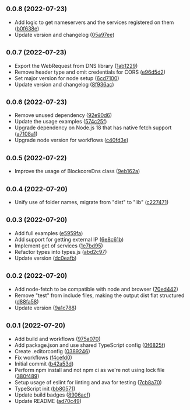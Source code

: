 ## <small>0.0.8 (2022-07-23)</small>

* Add logic to get nameservers and the services registered on them ([b0f638e](https://github.com/block-core/blockcore-dns-js/commit/b0f638e))
* Update version and changelog ([05a97ee](https://github.com/block-core/blockcore-dns-js/commit/05a97ee))



## <small>0.0.7 (2022-07-23)</small>

* Export the WebRequest from DNS library ([1ab1229](https://github.com/block-core/blockcore-dns-js/commit/1ab1229))
* Remove header type and omit credentials for CORS ([e96d5d2](https://github.com/block-core/blockcore-dns-js/commit/e96d5d2))
* Set major version for node setup ([6cd7100](https://github.com/block-core/blockcore-dns-js/commit/6cd7100))
* Update version and changelog ([8f936ac](https://github.com/block-core/blockcore-dns-js/commit/8f936ac))



## <small>0.0.6 (2022-07-23)</small>

* Remove unused dependency ([92e90d6](https://github.com/block-core/blockcore-dns-js/commit/92e90d6))
* Update the usage examples ([574c25f](https://github.com/block-core/blockcore-dns-js/commit/574c25f))
* Upgrade dependency on Node.js 18 that has native fetch support ([a7108a1](https://github.com/block-core/blockcore-dns-js/commit/a7108a1))
* Upgrade node version for workflows ([c40fd3e](https://github.com/block-core/blockcore-dns-js/commit/c40fd3e))



## <small>0.0.5 (2022-07-22)</small>

* Improve the usage of BlockcoreDns class ([9eb162a](https://github.com/block-core/blockcore-dns-js/commit/9eb162a))



## <small>0.0.4 (2022-07-20)</small>

* Unify use of folder names, migrate from "dist" to "lib" ([c227471](https://github.com/block-core/blockcore-dns-js/commit/c227471))



## <small>0.0.3 (2022-07-20)</small>

* Add full examples ([e5959fa](https://github.com/block-core/blockcore-dns-js/commit/e5959fa))
* Add support for getting external IP ([6e8c61b](https://github.com/block-core/blockcore-dns-js/commit/6e8c61b))
* Implement get of services ([1e7bd95](https://github.com/block-core/blockcore-dns-js/commit/1e7bd95))
* Refactor types into types.js ([abd2c97](https://github.com/block-core/blockcore-dns-js/commit/abd2c97))
* Update version ([dc0eafb](https://github.com/block-core/blockcore-dns-js/commit/dc0eafb))



## <small>0.0.2 (2022-07-20)</small>

* Add node-fetch to be compatible with node and browser ([70ed442](https://github.com/block-core/blockcore-dns-js/commit/70ed442))
* Remove "test" from include files, making the output dist flat structured ([d88fa58](https://github.com/block-core/blockcore-dns-js/commit/d88fa58))
* Update version ([9a1c788](https://github.com/block-core/blockcore-dns-js/commit/9a1c788))



## <small>0.0.1 (2022-07-20)</small>

* Add build and workflows ([975a070](https://github.com/block-core/blockcore-dns-js/commit/975a070))
* Add package.json and use shared TypeScript config ([0f6825f](https://github.com/block-core/blockcore-dns-js/commit/0f6825f))
* Create .editorconfig ([0389246](https://github.com/block-core/blockcore-dns-js/commit/0389246))
* Fix workflows ([f4cefd0](https://github.com/block-core/blockcore-dns-js/commit/f4cefd0))
* Initial commit ([b42a53d](https://github.com/block-core/blockcore-dns-js/commit/b42a53d))
* Perform npm install and not npm ci as we're not using lock file ([380f489](https://github.com/block-core/blockcore-dns-js/commit/380f489))
* Setup usage of eslint for linting and ava for testing ([7cb8a70](https://github.com/block-core/blockcore-dns-js/commit/7cb8a70))
* TypeScript init ([bb80571](https://github.com/block-core/blockcore-dns-js/commit/bb80571))
* Update build badges ([8906acf](https://github.com/block-core/blockcore-dns-js/commit/8906acf))
* Update README ([ad70c49](https://github.com/block-core/blockcore-dns-js/commit/ad70c49))



